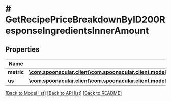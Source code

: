 # # GetRecipePriceBreakdownByID200ResponseIngredientsInnerAmount

## Properties

Name | Type | Description | Notes
------------ | ------------- | ------------- | -------------
**metric** | [**\com.spoonacular.client\com.spoonacular.client.model\GetRecipePriceBreakdownByID200ResponseIngredientsInnerAmountMetric**](GetRecipePriceBreakdownByID200ResponseIngredientsInnerAmountMetric.md) |  |
**us** | [**\com.spoonacular.client\com.spoonacular.client.model\GetRecipePriceBreakdownByID200ResponseIngredientsInnerAmountMetric**](GetRecipePriceBreakdownByID200ResponseIngredientsInnerAmountMetric.md) |  |

[[Back to Model list]](../../README.md#models) [[Back to API list]](../../README.md#endpoints) [[Back to README]](../../README.md)

